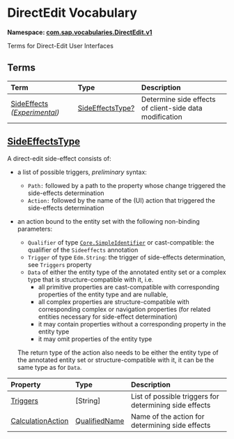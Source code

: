 # DirectEdit Vocabulary
**Namespace: [com.sap.vocabularies.DirectEdit.v1](DirectEdit.xml)**

Terms for Direct-Edit User Interfaces


## Terms

Term|Type|Description
:---|:---|:----------
[SideEffects](DirectEdit.xml#L35) *([Experimental](Common.md#Experimental))*|[SideEffectsType?](#SideEffectsType)|<a name="SideEffects"></a>Determine side effects of client-side data modification

## <a name="SideEffectsType"></a>[SideEffectsType](DirectEdit.xml#L40)


A direct-edit side-effect consists of:

- a list of possible triggers, _preliminary_ syntax:
  - `Path:` followed by a path to the property whose change triggered the side-effects determination 
  - `Action:` followed by the name of the (UI) action that triggered the side-effects determination

- an action bound to the entity set with the following non-binding parameters:
  - `Qualifier` of type [`Core.SimpleIdentifier`](https://github.com/oasis-tcs/odata-vocabularies/blob/master/vocabularies/Org.OData.Core.V1.md#SimpleIdentifier)
    or cast-compatible: the qualifier of the `Sideeffects` annotation
  - `Trigger` of type `Edm.String`: the trigger of side-effects determination, see `Triggers` property
  - `Data` of either the entity type of the annotated entity set or a complex type that is structure-compatible with it, 
  i.e.
    - all primitive properties are cast-compatible with corresponding properties of the entity type and are nullable,
    - all complex properties are structure-compatible with corresponding complex or navigation properties
      (for related entities necessary for side-effect determination)
    - it may contain properties without a corresponding property in the entity type
    - it may omit properties of the entity type
  
  The return type of the action also needs to be either the entity type of the annotated entity set or structure-compatible with it,
  it can be the same type as for `Data`.

Property|Type|Description
:-------|:---|:----------
[Triggers](DirectEdit.xml#L63)|\[String\]|List of possible triggers for determining side effects
[CalculationAction](DirectEdit.xml#L66)|[QualifiedName](Common.md#QualifiedName)|Name of the action for determining side effects
